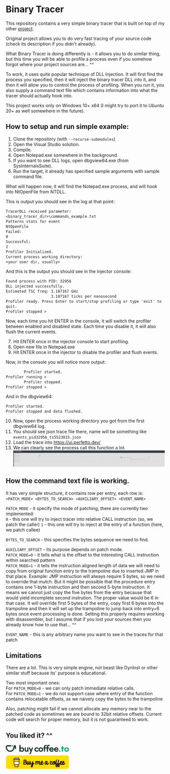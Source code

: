# Binary Tracer

This repository contains a very simple binary tracer that is built on top of my other [project](https://github.com/k-badz/low-overhead-profiler).

Original project allows you to do very fast tracing of your source code (check its description if you didn't already). 

What Binary Tracer is doing differently is - it allows you to do similar thing, but this time you will be able to profile a process even if you somehow forgot where your project sources are... ^^

To work, it uses quite popular technique of DLL Injection. It will first find the process you specified, then it will inject the binary tracer DLL into it, and then it will allow you to control the process of profiling. When you run it, you also supply a command text file which contains information into what the tracer should actually hook into.

This project works only on Windows 10+ x64 (I might try to port it to Ubuntu 20+ as well somewhere in the future).

## How to setup and run simple example:
1. Clone the repository (with `--recurse-submodules`)
2. Open the Visual Studio solution.
3. Compile.
4. Open Notepad.exe somewhere in the background.
5. If you want to see DLL logs, open dbgview64.exe (from SysInternalsSuite).
6. Run the target, it already has specified sample arguments with sample command file.

What will happen now, it will find the Notepad.exe process, and will hook into NtOpenFile from NTDLL.

This is output you should see in the log at that point:
```
TracerDLL received parameter:
<binary_tracer_dir>\commands_example.txt
Patterns stats for event
NtOpenFile
Failed:
0
Successful:
2
Profiler Initialized.
Current process working directory:
<your user dir, usually>
```

And this is the output you should see in the injector console:
```
Found process with PID: 32956
DLL injected successfully.
Estimated TSC freq: 3.187167 GHz
                    3.187167 ticks per nanosecond
Profiler ready. Press Enter to start/stop profiling or type 'exit' to quit.
Profiler stopped >
```

Now, each time you hit ENTER in the console, it will switch the profiler between enabled and disabled state. Each time you disable it, it will also flush the current events.

7. Hit ENTER once in the injector console to start profiling.
8. Open new file in Notepad.exe
9. Hit ENTER once in the injector to disable the profiler and flush events.

Now, in the console you will notice more output:
```
        Profiler started.
Profiler running >
        Profiler stopped.
Profiler stopped >
```

And in the dbgview64:
```
Profiler started.
Profiler stopped and data flushed.
```

10. Now, open the process working directory you got from the first dbgview64 log.
11. You should see json trace file there, name will be something like `events_pid32956_ts5523815.json`
12. Load the trace into https://ui.perfetto.dev/
13. We can clearly see the process call this function a lot.
![alt text](img/trace.jpg)


## How the command text file is working.
It has very simple structure, it contains row per entry, each row is:
`<PATCH_MODE> <BYTES_TO_SEARCH> <AUXILIARY_OFFSET> <EVENT_NAME>`

`PATCH_MODE` - it specify the mode of patching, there are currently two implemented:  
`0` - this one will try to inject tracer into relative CALL instruction (so, we patch the caller)
`1` - this one will try to inject at the entry of a function (here, we patch callee)

`BYTES_TO_SEARCH` - this specifies the bytes sequence we need to find.

`AUXILIARY_OFFSET` - its purpose depends on patch mode.  
`PATCH_MODE=0` - it tells what is the offset to the interesting CALL instruction within searched pattern  
`PATCH_MODE=1` - it tells the instruction aligned length of data we will need to copy from original function entry to the trampoline due to inserted JMP in that place. Example: JMP instruction will always require 5 bytes, so we need to override that mutch. But it might be possible that the procedure entry contains one 1-byte instruction and then second 5-byte instruction. It means we cannot just copy the five bytes from the entry because that would yield incomplete second instrution. The proper value would be 6 in that case. It will override first 5 bytes of the entry, copy first 6 bytes into the trampoline and then it will set up the trampoline to jump back into entry+6 bytes once event processing is done. Setting this properly requires woirking with disassembler, but I assume that if you lost your sources then you already know how to use that... ^^

`EVENT_NAME` - this is any arbitrary name you want to see in the traces for that patch

## Limitations
There are a lot. This is very simple engine, not beast like DynInst or other similar stuff because its' purpose is educational.  

Two most important ones:  
For `PATCH_MODE=0` - we can only patch immediate relative calls.  
For `PATCH_MODE=1` - we do not support case where entry of the function contains relocatable offsets, as we naively copy the bytes to the trampoline

Also, patching might fail if we cannot allocate any memory near to the patched code as sometimes we are bound to 32bit relative offsets. Current code will search for proper memory, but it is not guaranteed to work.

## You liked it? ^^

<a href="https://buycoffee.to/kbadz"><img src=".github/buycoffeeto.png" width="200" alt="Buy me a coffee!"></a>  
<a href="https://buymeacoffee.com/kbaggio"><img src=".github/buymeacoffee.png" width="200" alt="Buy me a coffee!"></a>